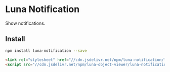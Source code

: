 # Luna Notification

Show notifications.

## Install

```bash
npm install luna-notification --save
```

```html
<link rel="stylesheet" href="//cdn.jsdelivr.net/npm/luna-notification/luna-notification.css" />
<script src="//cdn.jsdelivr.net/npm/luna-object-viewer/luna-notification.js"></script>
```
